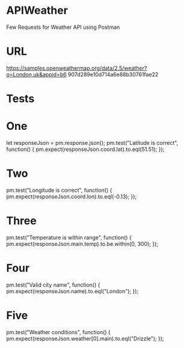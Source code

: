 # APIWeather
Few Requests for Weather API using Postman

# URL
https://samples.openweathermap.org/data/2.5/weather?q=London,uk&appid=b6 907d289e10d714a6e88b30761fae22

# Tests
# One
let responseJson = pm.response.json();
pm.test("Latitude is correct", function() {
    pm.expect(responseJson.coord.lat).to.eql(51.51);
});
# Two
pm.test("Longitude is correct", function() {
    pm.expect(responseJson.coord.lon).to.eql(-0.13);
});
# Three
pm.test("Temperature is within range", function() {
    pm.expect(responseJson.main.temp).to.be.within(0, 300);
});
# Four
pm.test("Valid city name", function() {
    pm.expect(responseJson.name).to.eql("London");
});
# Five
pm.test("Weather conditions", function() {
    pm.expect(responseJson.weather[0].main).to.eql("Drizzle");
});

